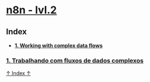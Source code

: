 # [n8n - lvl.2](https://youtube.com/playlist?list=PLlET0GsrLUL5bxmx5c1H1Ms_OtOPYZIEG&si=vN0eo0BbgSGbk9cG)

## Index
* **[1. Working with complex data flows](#1-trabalhando-com-fluxos-de-dados-complexos)**

### [1. Trabalhando com fluxos de dados complexos](https://youtu.be/TFTLMQLozCI?si=VZ4PEBZuqNXtFM9W)

[↑ Index ↑](#index)